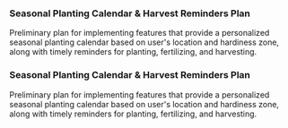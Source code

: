 ### Seasonal Planting Calendar & Harvest Reminders Plan
Preliminary plan for implementing features that provide a personalized seasonal planting calendar based on user's location and hardiness zone, along with timely reminders for planting, fertilizing, and harvesting.
### Seasonal Planting Calendar & Harvest Reminders Plan
Preliminary plan for implementing features that provide a personalized seasonal planting calendar based on user's location and hardiness zone, along with timely reminders for planting, fertilizing, and harvesting.
